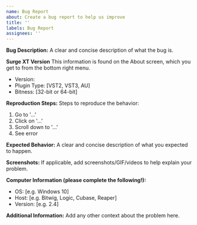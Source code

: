 ```yaml
---
name: Bug Report
about: Create a bug report to help us improve
title: ''
labels: Bug Report
assignees: ''
---
```


**Bug Description:**
A clear and concise description of what the bug is.

**Surge XT Version**
This information is found on the About screen, which you get to from the bottom right menu.

* Version:
* Plugin Type: [VST2, VST3, AU]
* Bitness: [32-bit or 64-bit]

**Reproduction Steps:**
Steps to reproduce the behavior:
1. Go to '...'
2. Click on '...'
3. Scroll down to '...'
4. See error

**Expected Behavior:**
A clear and concise description of what you expected to happen.

**Screenshots:**
If applicable, add screenshots/GIF/videos to help explain your problem.

**Computer Information (please complete the following!):**
 - OS: [e.g. Windows 10]
 - Host: [e.g. Bitwig, Logic, Cubase, Reaper]
 - Version: [e.g. 2.4]

**Additional Information:**
Add any other context about the problem here.
